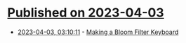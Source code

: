 # [Published on 2023-04-03](index.md)

* [2023-04-03, 03:10:11](https://lobste.rs/s/wave75/making_bloom_filter_keyboard) - [Making a Bloom Filter Keyboard](https://mclare.blog/posts/making-a-bloom-filter-keyboard/)

